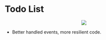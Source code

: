 # Todo List

<p align="center">
  <img src="https://media4.giphy.com/media/bSR19eqiPLy5aJYvc8/giphy.gif?cid=790b76116730b64639216bdb5a6641035be9a23faca05a85&rid=giphy.gif&ct=g">
</p>

- Better handled events, more resilient code.
